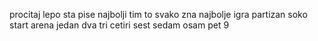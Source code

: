 procitaj lepo sta pise
najbolji tim to svako zna najbolje igra partizan
soko start arena
jedan
dva
tri
cetiri
sest
sedam
osam
pet
9


